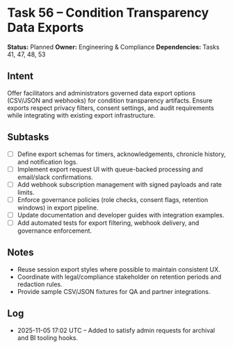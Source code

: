 # Task 56 – Condition Transparency Data Exports

**Status:** Planned
**Owner:** Engineering & Compliance
**Dependencies:** Tasks 41, 47, 48, 53

## Intent
Offer facilitators and administrators governed data export options (CSV/JSON and webhooks) for condition transparency artifacts. Ensure exports respect privacy filters, consent settings, and audit requirements while integrating with existing export infrastructure.

## Subtasks
- [ ] Define export schemas for timers, acknowledgements, chronicle history, and notification logs.
- [ ] Implement export request UI with queue-backed processing and email/slack confirmations.
- [ ] Add webhook subscription management with signed payloads and rate limits.
- [ ] Enforce governance policies (role checks, consent flags, retention windows) in export pipeline.
- [ ] Update documentation and developer guides with integration examples.
- [ ] Add automated tests for export filtering, webhook delivery, and governance enforcement.

## Notes
- Reuse session export styles where possible to maintain consistent UX.
- Coordinate with legal/compliance stakeholder on retention periods and redaction rules.
- Provide sample CSV/JSON fixtures for QA and partner integrations.

## Log
- 2025-11-05 17:02 UTC – Added to satisfy admin requests for archival and BI tooling hooks.
